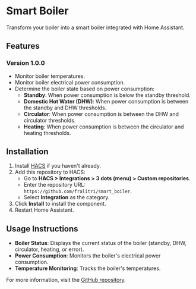 # Smart Boiler

Transform your boiler into a smart boiler integrated with Home Assistant.

## Features

### Version 1.0.0
- Monitor boiler temperatures.
- Monitor boiler electrical power consumption.
- Determine the boiler state based on power consumption:
  - **Standby**: When power consumption is below the standby threshold.
  - **Domestic Hot Water (DHW)**: When power consumption is between the standby and DHW thresholds.
  - **Circulator**: When power consumption is between the DHW and circulator thresholds.
  - **Heating**: When power consumption is between the circulator and heating thresholds.

## Installation
1. Install [HACS](https://hacs.xyz) if you haven't already.
2. Add this repository to HACS:
   - Go to **HACS > Integrations > 3 dots (menu) > Custom repositories**.
   - Enter the repository URL: `https://github.com/fralitri/smart_boiler`.
   - Select **Integration** as the category.
3. Click **Install** to install the component.
4. Restart Home Assistant.

## Usage Instructions
- **Boiler Status**: Displays the current status of the boiler (standby, DHW, circulator, heating, or error).
- **Power Consumption**: Monitors the boiler's electrical power consumption.
- **Temperature Monitoring**: Tracks the boiler's temperatures.

For more information, visit the [GitHub repository](https://github.com/fralitri/smart_boiler).
